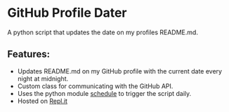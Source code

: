 # GitHub Profile Dater

A python script that updates the date on my profiles README.md.

## Features:

-   Updates README.md on my GitHub profile with the current date every night at midnight.
-   Custom class for communicating with the GitHub API.
-   Uses the python module [schedule](https://github.com/dbader/schedule) to trigger the script daily.
-   Hosted on [Repl.it](https://replit.com)
